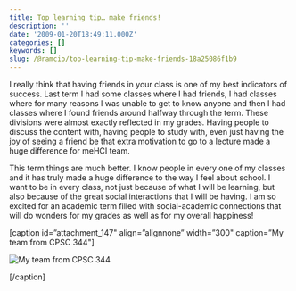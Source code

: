 ```yaml
---
title: Top learning tip… make friends!
description: ''
date: '2009-01-20T18:49:11.000Z'
categories: []
keywords: []
slug: /@ramcio/top-learning-tip-make-friends-18a25086f1b9
---
```


I really think that having friends in your class is one of my best indicators of success. Last term I had some classes where I had friends, I had classes where for many reasons I was unable to get to know anyone and then I had classes where I found friends around halfway through the term. These divisions were almost exactly reflected in my grades. Having people to discuss the content with, having people to study with, even just having the joy of seeing a friend be that extra motivation to go to a lecture made a huge difference for meHCI team.

This term things are much better. I know people in every one of my classes and it has truly made a huge difference to the way I feel about school. I want to be in every class, not just because of what I will be learning, but also because of the great social interactions that I will be having. I am so excited for an academic term filled with social-academic connections that will do wonders for my grades as well as for my overall happiness!

\[caption id=”attachment\_147" align=”alignnone” width=”300" caption=”My team from CPSC 344"\]

![My team from CPSC 344](https://cdn-images-1.medium.com/max/800/0*QNVQlcYqN5W1R7Pe.)

\[/caption\]